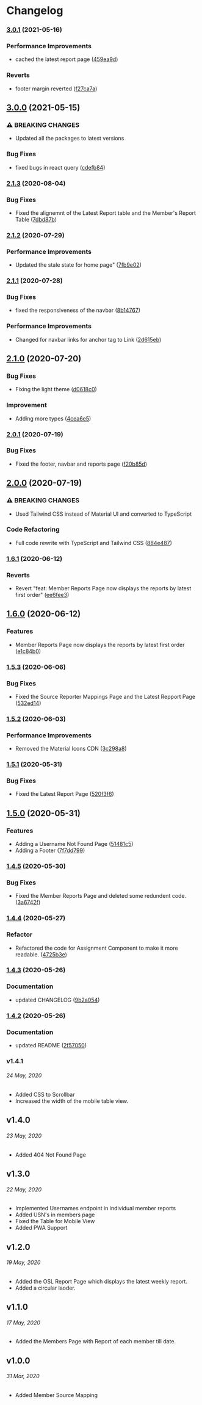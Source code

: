 # Changelog

### [3.0.1](https://gitlab.com/osl-vvce/osl-status/compare/v3.0.0...v3.0.1) (2021-05-16)


### Performance Improvements

* cached the latest report page ([459ea9d](https://gitlab.com/osl-vvce/osl-status/commit/459ea9d969b306b61825b8aa2c6817d64b164a05))


### Reverts

* footer margin reverted ([f27ca7a](https://gitlab.com/osl-vvce/osl-status/commit/f27ca7a2b230653c116143184a5023aa03409a0e))

## [3.0.0](https://gitlab.com/osl-vvce/osl-status/compare/v2.1.3...v3.0.0) (2021-05-15)


### ⚠ BREAKING CHANGES

* Updated all the packages to latest versions

### Bug Fixes

* fixed bugs in react query ([cdefb84](https://gitlab.com/osl-vvce/osl-status/commit/cdefb846612b573bb9421705f3406116a8452f4f))

### [2.1.3](https://gitlab.com/osl-vvce/osl-status/compare/v2.1.2...v2.1.3) (2020-08-04)


### Bug Fixes

* Fixed the alignemnt of the Latest Report table and the Member's Report Table ([7dbd87b](https://gitlab.com/osl-vvce/osl-status/commit/7dbd87bddf3c8308cda26a0cf3d8a4b5ef4d3b70))

### [2.1.2](https://gitlab.com/osl-vvce/osl-status/compare/v2.1.1...v2.1.2) (2020-07-29)


### Performance Improvements

* Updated the stale state for home page" ([7fb9e02](https://gitlab.com/osl-vvce/osl-status/commit/7fb9e0233f8884e4c417033027c47f8d3cdecb17))

### [2.1.1](https://gitlab.com/osl-vvce/osl-status/compare/v2.1.0...v2.1.1) (2020-07-28)


### Bug Fixes

* fixed the responsiveness of the navbar ([8b14767](https://gitlab.com/osl-vvce/osl-status/commit/8b14767a52824f601b84d76de051c3cbc6e7dc07))


### Performance Improvements

* Changed for navbar links for anchor tag to Link ([2d615eb](https://gitlab.com/osl-vvce/osl-status/commit/2d615eb62ee9790a22fcfb2a9d0888efa567777e))

## [2.1.0](https://gitlab.com/osl-vvce/osl-status/compare/v2.0.1...v2.1.0) (2020-07-20)


### Bug Fixes

* Fixing the light theme ([d0618c0](https://gitlab.com/osl-vvce/osl-status/commit/d0618c0155399d0c113c4a43408e2580754fabe5))


### Improvement

* Adding more types ([4cea6e5](https://gitlab.com/osl-vvce/osl-status/commit/4cea6e5b39cc5d056aa1f1797107967377727755))

### [2.0.1](https://gitlab.com/osl-vvce/osl-status/compare/v2.0.0...v2.0.1) (2020-07-19)


### Bug Fixes

* Fixed the footer, navbar and reports page ([f20b85d](https://gitlab.com/osl-vvce/osl-status/commit/f20b85d6b4372b125e98a7397046e7f8724b13ca))

## [2.0.0](https://gitlab.com/osl-vvce/osl-status/compare/v1.6.1...v2.0.0) (2020-07-19)


### ⚠ BREAKING CHANGES

* Used Tailwind CSS instead of Material UI and converted to TypeScript

### Code Refactoring

* Full code rewrite with TypeScript and Tailwind CSS ([884e487](https://gitlab.com/osl-vvce/osl-status/commit/884e4875f6653bb7ff5d767def0c4bebb501d062))

### [1.6.1](https://gitlab.com/osl-vvce/osl-status/compare/v1.6.0...v1.6.1) (2020-06-12)


### Reverts

* Revert "feat: Member Reports Page now displays the reports by latest first order" ([ee6fee3](https://gitlab.com/osl-vvce/osl-status/commit/ee6fee30edae980aedbf0a5854234ec8407446da))

## [1.6.0](https://gitlab.com/osl-vvce/osl-status/compare/v1.5.3...v1.6.0) (2020-06-12)


### Features

* Member Reports Page now displays the reports by latest first order ([e1c84b0](https://gitlab.com/osl-vvce/osl-status/commit/e1c84b0f3a423fe1f088e98444eec1afe5e78d30))

### [1.5.3](https://gitlab.com/osl-vvce/osl-status/compare/v1.5.2...v1.5.3) (2020-06-06)


### Bug Fixes

* Fixed the Source Reporter Mappings Page and the Latest Repport Page ([532ed14](https://gitlab.com/osl-vvce/osl-status/commit/532ed14b2b2171c89904e6ddce3861fdb732b158))

### [1.5.2](https://gitlab.com/osl-vvce/osl-status/compare/v1.5.1...v1.5.2) (2020-06-03)


### Performance Improvements

* Removed the Material Icons CDN ([3c298a8](https://gitlab.com/osl-vvce/osl-status/commit/3c298a8495a0aef4314f37f64fa58320b9b92df8))

### [1.5.1](https://gitlab.com/osl-vvce/osl-status/compare/v1.5.0...v1.5.1) (2020-05-31)


### Bug Fixes

* Fixed the Latest Report Page ([520f3f6](https://gitlab.com/osl-vvce/osl-status/commit/520f3f61a1941a6bcd3420c0f74f0e61cf213abe))

## [1.5.0](https://gitlab.com/osl-vvce/osl-status/compare/v1.4.5...v1.5.0) (2020-05-31)

### Features

- Adding a Username Not Found Page ([51481c5](https://gitlab.com/osl-vvce/osl-status/commit/51481c5541dff894d08700cd23277ac3c22e4344))
- Adding a Footer ([7f7dd799](https://gitlab.com/osl-vvce/osl-status/commit/7f7dd799d2791cc98c0d35bf6f6fa5531289766b))

### [1.4.5](https://gitlab.com/osl-vvce/osl-status/compare/v1.4.4...v1.4.5) (2020-05-30)

### Bug Fixes

- Fixed the Member Reports Page and deleted some redundent code. ([3a6742f](https://gitlab.com/osl-vvce/osl-status/commit/3a6742f56400196f8ac390242932d7ada8c36f00))

### [1.4.4](https://gitlab.com/osl-vvce/osl-status/compare/v1.4.3...v1.4.4) (2020-05-27)

### Refactor

- Refactored the code for Assignment Component to make it more readable. ([4725b3e](https://gitlab.com/osl-vvce/osl-status/commit/4725b3e1ee409f52c52e54bce693ad13c92d78a2))

### [1.4.3](https://gitlab.com/osl-vvce/osl-status/compare/v1.4.2...v1.4.3) (2020-05-26)

### Documentation

- updated CHANGELOG ([9b2a054](https://gitlab.com/osl-vvce/osl-status/commit/9b2a054fba4db35351dd42d338b605b8c6eebbb3))

### [1.4.2](https://gitlab.com/osl-vvce/osl-status/compare/v1.4.1...v1.4.2) (2020-05-26)

### Documentation

- updated README ([2f57050](https://gitlab.com/osl-vvce/osl-status/commit/2f57050af074e3598250787f701cd2c3cc42c884))

### v1.4.1

###### _24 May, 2020_

- Added CSS to Scrollbar
- Increased the width of the mobile table view.

## v1.4.0

###### _23 May, 2020_

- Added 404 Not Found Page

## v1.3.0

###### _22 May, 2020_

- Implemented Usernames endpoint in individual member reports
- Added USN's in members page
- Fixed the Table for Mobile View
- Added PWA Support

## v1.2.0

###### _19 May, 2020_

- Added the OSL Report Page which displays the latest weekly report.
- Added a circular laoder.

## v1.1.0

###### _17 May, 2020_

- Added the Members Page with Report of each member till date.

## v1.0.0

###### _31 Mar, 2020_

- Added Member Source Mapping
